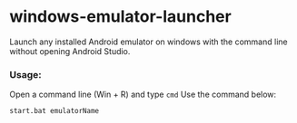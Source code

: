 # windows-emulator-launcher
Launch any installed Android emulator on windows with the command line without opening Android Studio.

### Usage:

Open a command line (Win + R) and type `cmd`
Use the command below:

```
start.bat emulatorName
```
